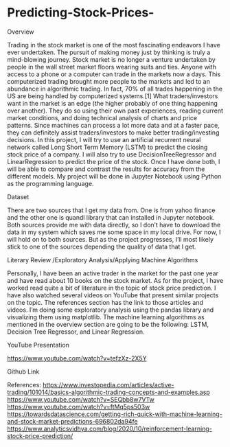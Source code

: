 # Predicting-Stock-Prices-
Overview

Trading in the stock market is one of the most fascinating endeavors I have ever undertaken. The pursuit of making money just by thinking is truly a mind-blowing journey. Stock market is no longer a venture undertaken by people in the wall street market floors wearing suits and ties. Anyone with access to a phone or a computer can trade in the markets now a days. This computerized trading brought more people to the markets and led to an abundance in algorithmic trading. In fact, 70% of all trades happening in the US are being handled by computerized systems.[1]
What traders/investors want in the market is an edge (the higher probably of one thing happening over another). They do so using their own past experiences, reading current market conditions, and doing technical analysis of charts and price patterns. Since machines can process a lot more data and at a faster pace, they can definitely assist traders/investors to make better trading/investing decisions.
In this project, I will try to use an artificial recurrent neural network called Long Short Term Memory (LSTM) to predict the closing stock price of a company. I will also try to use DecisionTreeRegressor and LinearRegression to predict the price of the stock. Once I have done both, I will be able to compare and contrast the results for accuracy from the different models. My project will be done in Jupyter Notebook using Python as the programming language.
 
Dataset

There are two sources that I get my data from. One is from yahoo finance and the other one is quandl library that can installed in Jupyter notebook. Both sources provide me with data directly, so I don’t have to download the data in my system which saves me some space in my local drive. For now, I will hold on to both sources. But as the project progresses, I’ll most likely stick to one of the sources depending the quality of data that I get.
 
Literary Review /Exploratory Analysis/Applying Machine Algorithms

Personally, I have been an active trader in the market for the past one year and have read about 10 books on the stock market. As for the project, I have worked read quite a bit of literature in the topic of stock price prediction. I have also watched several videos on YouTube that present similar projects on the topic. The references section has the link to those articles and videos.
I’m doing some exploratory analysis using the pandas library and visualizing them using matplotlib. The machine learning algorithms as mentioned in the overview section are going to be the following: LSTM, Decision Tree Regressor, and Linear Regression.

YouTube Presentation

https://www.youtube.com/watch?v=tefzXz-2X5Y 

Github Link
 
References:
https://www.investopedia.com/articles/active-trading/101014/basics-algorithmic-trading-concepts-and-examples.asp
https://www.youtube.com/watch?v=SEQbb8w7VTw
https://www.youtube.com/watch?v=ftMq5ps503w
https://towardsdatascience.com/getting-rich-quick-with-machine-learning-and-stock-market-predictions-696802da94fe
https://www.analyticsvidhya.com/blog/2020/10/reinforcement-learning-stock-price-prediction/
 
